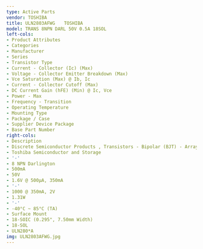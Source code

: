 ```yaml
---
type: Active Parts
vendor: TOSHIBA
title: ULN2803AFWG　　TOSHIBA
model: TRANS 8NPN DARL 50V 0.5A 18SOL
left-cols:
- Product Attributes
- Categories
- Manufacturer
- Series
- Transistor Type
- Current - Collector (Ic) (Max)
- Voltage - Collector Emitter Breakdown (Max)
- Vce Saturation (Max) @ Ib, Ic
- Current - Collector Cutoff (Max)
- DC Current Gain (hFE) (Min) @ Ic, Vce
- Power - Max
- Frequency - Transition
- Operating Temperature
- Mounting Type
- Package / Case
- Supplier Device Package
- Base Part Number
right-cols:
- Description
- Discrete Semiconductor Products , Transistors - Bipolar (BJT) - Arrays
- Toshiba Semiconductor and Storage
- '-'
- 8 NPN Darlington
- 500mA
- 50V
- 1.6V @ 500µA, 350mA
- '-'
- 1000 @ 350mA, 2V
- 1.31W
- '-'
- -40°C ~ 85°C (TA)
- Surface Mount
- 18-SOIC (0.295", 7.50mm Width)
- 18-SOL
- ULN280*A
img: ULN2803AFWG.jpg
---
```

